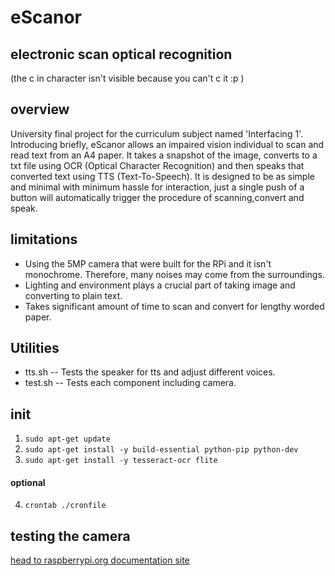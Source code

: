 # eScanor
## electronic scan optical recognition
(the c in character isn't visible because you can't c it :p )

## overview
University final project for the curriculum subject named 'Interfacing 1'. Introducing briefly, eScanor allows an impaired vision individual to scan and read text from an A4 paper. It takes a snapshot of the image, converts to a txt file using OCR (Optical Character Recognition) and then speaks that converted text using TTS (Text-To-Speech).
It is designed to be as simple and minimal with minimum hassle for interaction, just a single push of a button will automatically trigger the procedure of scanning,convert and speak.

## limitations
* Using the 5MP camera that were built for the RPi and it isn't monochrome. Therefore, many noises may come from the surroundings.
* Lighting and environment plays a crucial part of taking image and converting to plain text.
* Takes significant amount of time to scan and convert for lengthy worded paper.

## Utilities
* tts.sh -- Tests the speaker for tts and adjust different voices.
* test.sh -- Tests each component including camera.

## init
1. `sudo apt-get update`
2. `sudo apt-get install -y build-essential python-pip python-dev`
3. `sudo apt-get install -y tesseract-ocr flite`
#### optional
4. `crontab ./cronfile`

## testing the camera
[head to raspberrypi.org documentation site](https://www.raspberrypi.org/documentation/configuration/camera.md)
